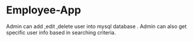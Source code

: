 # Employee-App
Admin can add ,edit ,delete user into mysql database . Admin can also get specific user info based in searching criteria. 
